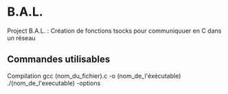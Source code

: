 # B.A.L.
Project B.A.L. : Création de fonctions tsocks pour communiquuer en C dans un réseau
## Commandes utilisables
Compilation gcc (nom_du_fichier).c -o (nom_de_l'éxécutable)
./(nom_de_l'executable) -options

#
